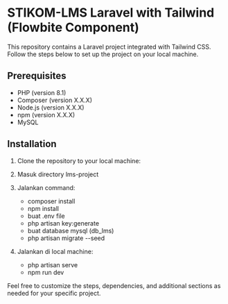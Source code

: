 # STIKOM-LMS Laravel with Tailwind (Flowbite Component)

This repository contains a Laravel project integrated with Tailwind CSS. Follow the steps below to set up the project on your local machine.

## Prerequisites

-   PHP (version 8.1)
-   Composer (version X.X.X)
-   Node.js (version X.X.X)
-   npm (version X.X.X)
-   MySQL

## Installation

1. Clone the repository to your local machine:
2. Masuk directory lms-project
3. Jalankan command:
    - composer install
    - npm install
    - buat .env file 
    - php artisan key:generate
    - buat database mysql (db_lms)
    - php artisan migrate --seed

2. Jalankan di local machine:
    - php artisan serve
    - npm run dev

Feel free to customize the steps, dependencies, and additional sections as needed for your specific project.
